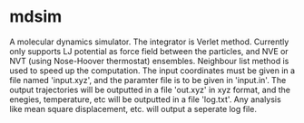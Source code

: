 # mdsim
A molecular dynamics simulator. The integrator is Verlet method. Currently only supports LJ potential as force field between the particles, and NVE or NVT (using Nose-Hoover thermostat) ensembles. Neighbour list method is used to speed up the computation. The input coordinates must be given in a file named 'input.xyz', and the paramter file is to be given in 'input.in'. The output trajectories will be outputted in a file 'out.xyz' in xyz format, and the enegies, temperature, etc will be outputted in a file 'log.txt'. Any analysis like mean square displacement, etc. will output a seperate log file.
